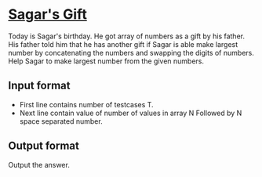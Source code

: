 # [Sagar's Gift][link]

Today is Sagar's birthday. He got array of numbers as a gift by his father. His father told him that he has another gift if Sagar is able make largest number by concatenating the numbers and swapping the digits of numbers. Help Sagar to make largest number from the given numbers.

## Input format

- First line contains number of testcases T.
- Next line contain value of number of values in array N Followed by N space separated number.

## Output format

Output the answer.

[link]: https://www.hackerearth.com/practice/basic-programming/implementation/basics-of-implementation/practice-problems/algorithm/sagars-gift-6/
